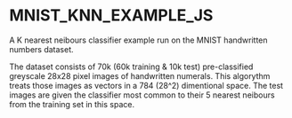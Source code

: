 # MNIST_KNN_EXAMPLE_JS

A K nearest neibours classifier example run on the MNIST handwritten numbers dataset.

The dataset consists of 70k (60k training & 10k test) pre-classified greyscale 28x28 pixel images of handwritten numerals. This algorythm treats those images as vectors in a 784 (28^2) dimentional space. The test images are given the classifier most common to their 5 nearest neibours from the training set in this space.
